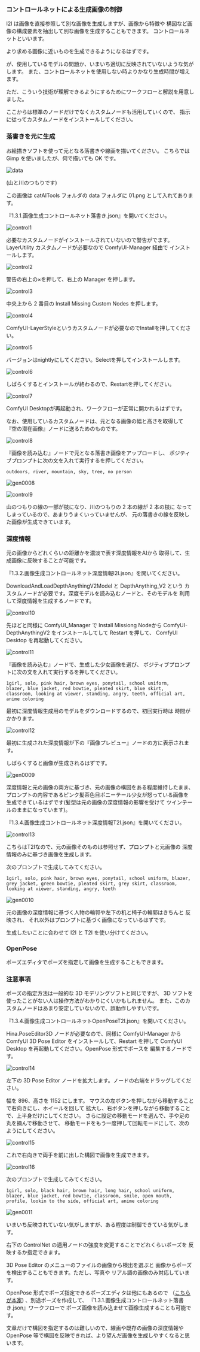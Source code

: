 ### コントロールネットによる生成画像の制御

I2I は画像を直接参照して別な画像を生成しますが、画像から特徴や
構図など画像の構成要素を抽出して別な画像を生成することもできます。
コントロールネットといいます。

より求める画像に近いものを生成できるようになるはずです。

が、使用しているモデルの問題か、いまいち適切に反映されていないような気がします。
また、コントロールネットを使用しない時よりかなり生成時間が増えます。

ただ、こういう技術が理解できるようにするためにワークフローと解説を用意しました。

ここからは標準のノードだけでなくカスタムノードも活用していくので、
指示に従ってカスタムノードをインストールしてください。

### 落書きを元に生成

お絵描きソフトを使って元となる落書きや線画を描いてください。
こちらでは Gimp を使いましたが、何で描いても OK です。

![data](img/3401.png)

(山と川のつもりです)

この画像は catAITools フォルダの data フォルダに 01.png として入れてあります。

『1.3.1.画像生成コントロールネット落書き.json』を開いてください。

![control1](img/3402.png)

必要なカスタムノードがインストールされていないので警告がでます。
LayerUtility カスタムノードが必要なので ComfyUI-Manager 経由で
インストールします。

![control2](img/3403.png)

警告の右上の×を押して、右上の Manager を押します。

![control3](img/3404.png)

中央上から 2 番目の Install Missing Custom Nodes を押します。

![control4](img/3405.png)

ComfyUI-LayerStyleというカスタムノードが必要なのでInstallを押してください。

![control5](img/3406.png)

バージョンはnightlyにしてください。Selectを押してインストールします。

![control6](img/3407.png)

しばらくするとインストールが終わるので、Restartを押してください。

![control7](img/3408.png)

ComfyUI Desktopが再起動され、ワークフローが正常に開かれるはずです。

なお、使用しているカスタムノードは、元となる画像の幅と高さを取得して
『空の潜在画像』ノードに送るためのものです。

![control8](img/3409.png)

『画像を読み込む』ノードで元となる落書き画像をアップロードし、
ポジティブプロンプトに次の文を入れて実行するを押してください。

```
outdoors, river, mountain, sky, tree, no person
```

![gen0008](generated/0008.png)

![control9](img/3410.png)

山のつもりの線の一部が枝になり、川のつもりの 2 本の線が 2 本の枝に
なってしまっているので、あまりうまくいっていませんが、
元の落書きの線を反映した画像が生成できています。

### 深度情報
元の画像からどれくらいの距離かを濃淡で表す深度情報をAIから
取得して、生成画像に反映することが可能です。

『1.3.2.画像生成コントロールネット深度情報I2I.json』を開いてください。

DownloadAndLoadDepthAnythingV2Model と DepthAnything_V2 という
カスタムノードが必要です。深度モデルを読み込むノードと、そのモデルを
利用して深度情報を生成するノードです。

![control10](img/3411.png)

先ほどと同様に ComfyUI_Manager で Install Missiong Nodeから
ComfyUI-DepthAnythingV2 をインストールしてして Restart を押して、
ComfyUI Desktop を再起動してください。

![control11](img/3412.png)

『画像を読み込む』ノードで、生成した少女画像を選び、
ポジティブプロンプトに次の文を入れて実行するを押してください。

```
1girl, solo, pink hair, brown eyes, ponytail, school uniform, 
blazer, blue jacket, red bowtie, pleated skirt, blue skirt, 
classroom, looking at viewer, standing, angry, teeth, official art, 
anime coloring
```

最初に深度情報生成用のモデルをダウンロードするので、初回実行時は
時間がかかります。

![control12](img/3413.png)

最初に生成された深度情報が下の『画像プレビュー』ノードの方に表示されます。

しばらくすると画像が生成されるはずです。

![gen0009](generated/0009.png)

深度情報と元の画像の両方に基づき、元の画像の構図をある程度維持したまま、
プロンプトの内容であるピンク髪茶色目ポニーテール少女が怒っている画像を
生成できているはずです(髪型は元の画像の深度情報の影響を受けて
ツインテールのままになっています)。

『1.3.4.画像生成コントロールネット深度情報T2I.json』を開いてください。

![control13](img/3414.png)

こちらはT2Iなので、元の画像そのものは参照せず、プロンプトと元画像の
深度情報のみに基づき画像を生成します。

次のプロンプトで生成してみてください。
```
1girl, solo, pink hair, brown eyes, ponytail, school uniform, blazer, 
grey jacket, green bowtie, pleated skirt, grey skirt, classroom, 
looking at viewer, standing, angry, teeth
```

![gen0010](generated/0010.png)

元の画像の深度情報に基づく人物の輪郭や左下の机と椅子の輪郭はきちんと
反映され、 それ以外はプロンプトに基づく画像になっているはずです。

生成したいことに合わせて I2I と T2I を使い分けてください。

### OpenPose
ポーズエディタでポーズを指定して画像を生成することもできます。

### 注意事項
ポーズの指定方法は一般的な 3D モデリングソフトと同じですが、
3D ソフトを使ったことがない人は操作方法がわかりにくいかもしれません。
また、このカスタムノードはあまり安定していないので、誤動作しやすいです。

『1.3.4.画像生成コントロールネットOpenPoseT2I.json』を開いてください。

Hina.PoseEditor3D ノードが必要なので、同様に ComfyUI-Manager から
ComfyUI 3D Pose Editor をインストールして、Restart を押して
 ComfyUI Desktop を再起動してください。OpenPose 形式でポースを
編集するノードです。

![control14](img/3415.png)

左下の 3D Pose Editor ノードを拡大します。ノードの右端をドラッグしてください。

幅を 896、高さを 1152 にします。
マウスの左ボタンを押しながら移動することで右向きにし、ホイールを回して
拡大し、右ボタンを押しながら移動することで、上半身だけにしてください。
さらに設定の移動モードを選んで、手や足の丸を摘んで移動させて、
移動モードをもう一度押して回転モードにして、次のようにしてください。

![control15](img/3416.png)

これで右向きで両手を前に出した構図で画像を生成できます。

![control16](img/3417.png)

次のプロンプトで生成してみてください。

```
1girl, solo, black hair, brown hair, long hair, school uniform, blazer, blue jacket, red bowtie, classroom, smile, open mouth, profile, lookin to the side, official art, anime coloring
```

![gen0011](generated/0011.png)

いまいち反映されていない気がしますが、ある程度は制御できている気がします。

右下の ControlNet の適用ノードの強度を変更することでどれくらいポーズを
反映するか指定できます。

3D Pose Editor のメニューのファイルの画像から検出を選ぶと
画像からポーズを検出することもできます。ただし、写真や
リアル調の画像のみ対応しています。

OpenPose 形式でポーズ指定できるポーズエディタは他にもあるので
（[こちらが本家](https://github.com/CMU-Perceptual-Computing-Lab/openpose))
、別途ポーズを作成して、
『1.3.1.画像生成コントロールネット落書き.json』ワークフローで
ポーズ画像を読み込ませて画像生成することも可能です。

文章だけで構図を指定するのは難しいので、線画や既存の画像の深度情報や
OpenPose 等で構図を反映できれば、より望んだ画像を生成しやすくなると思います。
